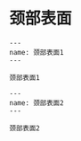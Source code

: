 # 颈部表面

```{figure} /_static/img/2022-02-02-15-31-08.png
---
name: 颈部表面1
---

颈部表面1
```

```{figure} /_static/img/2022-02-02-15-31-25.png
---
name: 颈部表面2
---

颈部表面2
```